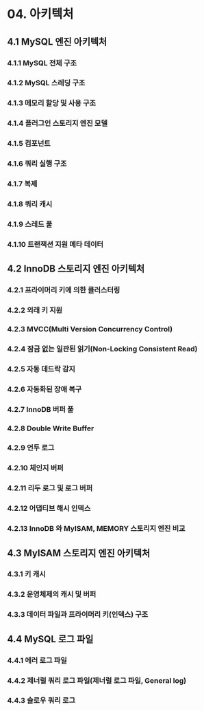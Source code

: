 # 04. 아키텍처

## 4.1 MySQL 엔진 아키텍처

### 4.1.1 MySQL 전체 구조

### 4.1.2 MySQL 스레딩 구조

### 4.1.3 메모리 할당 및 사용 구조

### 4.1.4 플러그인 스토리지 엔진 모델

### 4.1.5 컴포넌트

### 4.1.6 쿼리 실행 구조

### 4.1.7 복제

### 4.1.8 쿼리 캐시

### 4.1.9 스레드 풀

### 4.1.10 트랜잭션 지원 메타 데이터

## 4.2 InnoDB 스토리지 엔진 아키텍처

### 4.2.1 프라이머리 키에 의한 클러스터링

### 4.2.2 외래 키 지원

### 4.2.3 MVCC(Multi Version Concurrency Control)

### 4.2.4 잠금 없는 일관된 읽기(Non-Locking Consistent Read)

### 4.2.5 자동 데드락 감지

### 4.2.6 자동화된 장애 복구

### 4.2.7 InnoDB 버퍼 풀

### 4.2.8 Double Write Buffer

### 4.2.9 언두 로그

### 4.2.10 체인지 버퍼

### 4.2.11 리두 로그 및 로그 버퍼

### 4.2.12 어댑티브 해시 인덱스

### 4.2.13 InnoDB 와 MyISAM, MEMORY 스토리지 엔진 비교

## 4.3 MyISAM 스토리지 엔진 아키텍처

### 4.3.1 키 캐시

### 4.3.2 운영체제의 캐시 및 버퍼

### 4.3.3 데이터 파일과 프라이머리 키(인덱스) 구조

## 4.4 MySQL 로그 파일

### 4.4.1 에러 로그 파일

### 4.4.2 제너럴 쿼리 로그 파일(제너럴 로그 파일, General log)

### 4.4.3 슬로우 쿼리 로그
